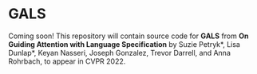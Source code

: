 # GALS

Coming soon! This repository will contain source code for **GALS** from **On Guiding Attention with Language Specification** by Suzie Petryk*, Lisa Dunlap*, Keyan Nasseri, Joseph Gonzalez, Trevor Darrell, and Anna Rohrbach, to appear in CVPR 2022.
